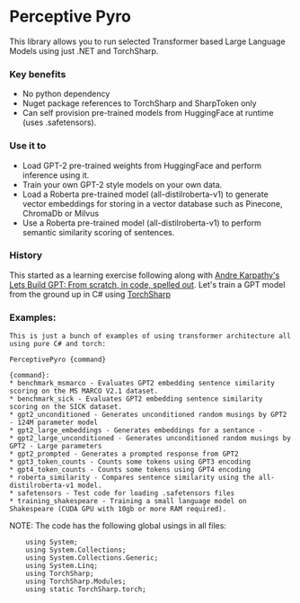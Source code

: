 # Perceptive Pyro

This library allows you to run selected Transformer based Large Language Models using just .NET and TorchSharp.

### Key benefits
* No python dependency
* Nuget package references to TorchSharp and SharpToken only
* Can self provision pre-trained models from HuggingFace at runtime (uses .safetensors).

### Use it to
* Load GPT-2 pre-trained weights from HuggingFace and perform inference using it.
* Train your own GPT-2 style models on your own data.
* Load a Roberta pre-trained model (all-distilroberta-v1) to generate vector embeddings for storing in a vector database such as Pinecone, ChromaDb or Milvus
* Use a Roberta pre-trained model (all-distilroberta-v1) to perform semantic similarity scoring of sentences.

### History
This started as a learning exercise following along with [Andre Karpathy's Lets Build GPT: From scratch, in code, spelled out](https://www.youtube.com/watch?v=kCc8FmEb1nY&t=3510s).
Let's train a GPT model from the ground up in C# using [TorchSharp](https://github.com/dotnet/TorchSharp)

### Examples:

```
This is just a bunch of examples of using transformer architecture all using pure C# and torch:

PerceptivePyro {command}

{command}:
* benchmark_msmarco - Evaluates GPT2 embedding sentence similarity scoring on the MS MARCO V2.1 dataset.
* benchmark_sick - Evaluates GPT2 embedding sentence similarity scoring on the SICK dataset.
* gpt2_unconditioned - Generates unconditioned random musings by GPT2 - 124M parameter model
* gpt2_large_embeddings - Generates embeddings for a sentance - 
* gpt2_large_unconditioned - Generates unconditioned random musings by GPT2 - Large parameters
* gpt2_prompted - Generates a prompted response from GPT2
* gpt3_token_counts - Counts some tokens using GPT3 encoding
* gpt4_token_counts - Counts some tokens using GPT4 encoding
* roberta_similarity - Compares sentence similarity using the all-distilroberta-v1 model.
* safetensors - Test code for loading .safetensors files
* training_shakespeare - Training a small language model on Shakespeare (CUDA GPU with 10gb or more RAM required).

```


NOTE: The code has the following global usings in all files:

```
    using System;
    using System.Collections;
    using System.Collections.Generic;
    using System.Linq;
    using TorchSharp;
    using TorchSharp.Modules;
    using static TorchSharp.torch;
```
